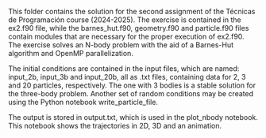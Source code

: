 This folder contains the solution for the second assignment of the 
Técnicas de Programación course (2024-2025). The exercise is contained 
in the ex2.f90 file, while the barnes_hut.f90, geometry.f90 and 
particle.f90 files contain modules that are necessary for the proper
execution of ex2.f90. The exercise solves an N-body problem with the 
aid of a Barnes-Hut algorithm and OpenMP parallelization. 

The initial conditions are contained in the input files, which are
named: input_2b, input_3b and input_20b, all as .txt files, containing 
data for 2, 3 and 20 particles, respectively. The one with 3 bodies is
a stable solution for the three-body problem. Another set of random
conditions may be created using the Python notebook write_particle_file.

The output is stored in output.txt, which is used in the plot_nbody
notebook. This notebook shows the trajectories in 2D, 3D and an
animation.
